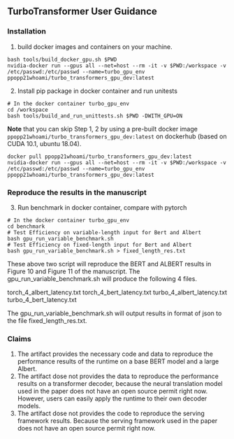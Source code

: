 ## TurboTransformer User Guidance
### Installation
1. build docker images and containers on your machine.
```
bash tools/build_docker_gpu.sh $PWD
nvidia-docker run --gpus all --net=host --rm -it -v $PWD:/workspace -v /etc/passwd:/etc/passwd --name=turbo_gpu_env ppopp21whoami/turbo_transformers_gpu_dev:latest
```

2. Install pip package in docker container and run unitests
```
# In the docker container turbo_gpu_env
cd /workspace
bash tools/build_and_run_unittests.sh $PWD -DWITH_GPU=ON
```

**Note** that you can skip Step 1, 2 by using a pre-built docker image `ppopp21whoami/turbo_transformers_gpu_dev:latest` on dockerhub (based on CUDA 10.1, ubuntu 18.04).
```
docker pull ppopp21whoami/turbo_transformers_gpu_dev:latest
nvidia-docker run --gpus all --net=host --rm -it -v $PWD:/workspace -v /etc/passwd:/etc/passwd --name=turbo_gpu_env ppopp21whoami/turbo_transformers_gpu_dev:latest
```

### Reproduce the results in the manuscript
3. Run benchmark in docker container, compare with pytorch
```
# In the docker container turbo_gpu_env
cd benchmark
# Test Efficiency on variable-length input for Bert and Albert
bash gpu_run_variable_benchmark.sh
# Test Efficiency on fixed-length input for Bert and Albert
bash gpu_run_variable_benchmark.sh > fixed_length_res.txt
```
These above two script will reproduce the BERT and ALBERT results in Figure 10 and Figure 11 of the manuscript.
The gpu_run_variable_benchmark.sh will produce the following 4 files.

torch_4_albert_latency.txt
torch_4_bert_latency.txt
turbo_4_albert_latency.txt
turbo_4_bert_latency.txt

The gpu_run_variable_benchmark.sh will output results in format of json to the file fixed_length_res.txt.

### Claims
1. The artifact provides the necessary code and data to reproduce the performance results of the runtime on a base BERT model and a large Albert.
2. The artifact dose not provides the data to reproduce the performance results on a transformer decoder,
because the neural translation model used in the paper does not have an open source permit right now.
However, users can easily apply the runtime to their own decoder models.
3. The artifact dose not provides the code to reproduce the serving framework results.
Because the serving framework used in the paper does not have an open source permit right now.
